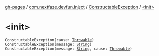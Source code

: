 [gh-pages](../../index.md) / [com.nextfaze.devfun.inject](../index.md) / [ConstructableException](index.md) / [&lt;init&gt;](./-init-.md)

# &lt;init&gt;

`ConstructableException(cause: `[`Throwable`](https://kotlinlang.org/api/latest/jvm/stdlib/kotlin/-throwable/index.html)`)`
`ConstructableException(message: `[`String`](https://kotlinlang.org/api/latest/jvm/stdlib/kotlin/-string/index.html)`)`
`ConstructableException(message: `[`String`](https://kotlinlang.org/api/latest/jvm/stdlib/kotlin/-string/index.html)`, cause: `[`Throwable`](https://kotlinlang.org/api/latest/jvm/stdlib/kotlin/-throwable/index.html)`)`